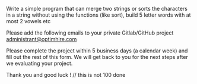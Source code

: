 Write a simple program that can merge two strings or 
sorts the characters in a string without using the functions (like sort), 
build 5 letter words with at most 2 vowels etc


Please add the following emails to your private Gitlab/GitHub project
administrant@optimhire.com

Please complete the project within 5 business days (a calendar week) and fill out the rest of this form.
We will get back to you for the next steps after we evaluating your project.

Thank you and good luck !
// this is not 100 done

